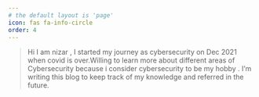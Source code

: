 ```yaml
---
# the default layout is 'page'
icon: fas fa-info-circle
order: 4
---
```

>Hi I am nizar , I started my journey as cybersecurity on Dec 2021 when covid is over.Willing to learn more about different areas of Cybersecurity because i consider cybersecurity to be my hobby . I’m writing this blog to keep track of my knowledge and referred in the future.

